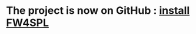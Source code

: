 # The project is now on **GitHub** : [install FW4SPL](http://fw4spl-doc.readthedocs.org/en/fw4spl_0.10.2/Installation/src/LinuxInstall.html) #